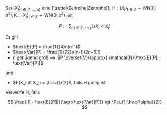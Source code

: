 Sei $(X_t)_{t \in \{ 1, \dots, n \}}$ eine [[zettel/Zeitreihe|Zeitreihe]], $\text{H} : (X_t)_{t \in \mathbb{Z}} \sim \text{WN}(0, \sigma^2), \text{K} : (X_t)_{t \in \mathbb{Z}} \not\sim \text{WN}(0, \sigma^2)$ mit

$$
	P := \sum_{i, j \in \mathbb{Z}, i \lt j} \mathbb{1}(X_i \lt X_j)
$$

Es gilt
- $\text{E}[P] = \frac{1}{4}n(n-1)$
- $\text{Var}[P] = \frac{1}{72}n(n-1)(2n+5)$
- $n$ genügend groß $\implies$ $P \overset{V}{\approx} \mathcal{N}(\text{E}[P], \text{Var}[P])$

und
- $P(X_i \lt X_j) = \frac{1}{2}$, falls $\text{H}$ gültig ist

Verwerfe $\text{H}$, falls

$$
	\frac{|P - \text{E}[P]|}{\sqrt{\text{Var}[P]}} \gt \Psi_{1-\frac{\alpha}{2}}
$$